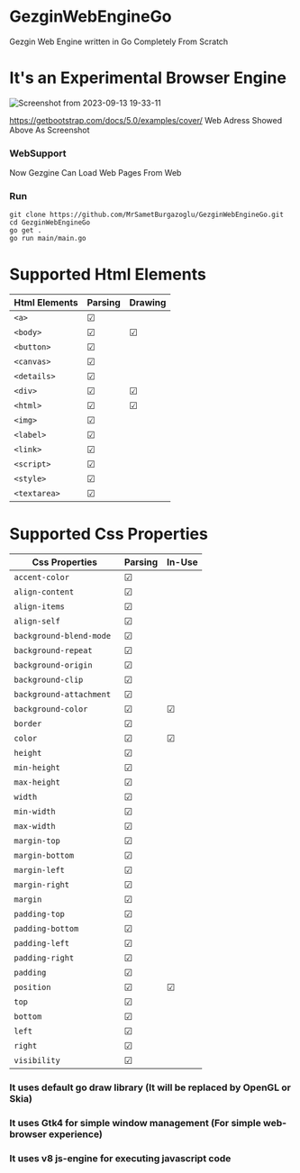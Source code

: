 # GezginWebEngineGo
Gezgin Web Engine written in Go Completely From Scratch

# It's an Experimental Browser Engine

![Screenshot from 2023-09-13 19-33-11](https://github.com/MrSametBurgazoglu/GezginWebEngineGo/assets/16630690/965a7872-dd3c-4243-bd81-b2155c04d09c)

https://getbootstrap.com/docs/5.0/examples/cover/ Web Adress Showed Above As Screenshot

### WebSupport
Now Gezgine Can Load Web Pages From Web

### Run
```
git clone https://github.com/MrSametBurgazoglu/GezginWebEngineGo.git
cd GezginWebEngineGo
go get .
go run main/main.go
```


# Supported Html Elements

| Html Elements    | Parsing | Drawing |
|------------------|---------|---------|
| ```<a>```        | &#9745; |         |
| ```<body>```     | &#9745; | &#9745; |
| ```<button>```   | &#9745; |         |
| ```<canvas>```   | &#9745; |         |
| ```<details>```  | &#9745; |         |
| ```<div>```      | &#9745; | &#9745; |
| ```<html>```     | &#9745; | &#9745; |
| ```<img>```      | &#9745; |         |
| ```<label>```    | &#9745; |         |
| ```<link>```     | &#9745; |         |
| ```<script>```   | &#9745; |         |
| ```<style>```    | &#9745; |         |
| ```<textarea>``` | &#9745; |         |

# Supported Css Properties


| Css Properties               | Parsing | In-Use  |
|------------------------------|---------|---------|
| ```accent-color```           | &#9745; |
| ```align-content```          | &#9745; |
| ```align-items ```           | &#9745; |
| ```align-self```             | &#9745; |
| ```background-blend-mode ``` | &#9745; |
| ```background-repeat```      | &#9745; |
| ```background-origin```      | &#9745; |
| ```background-clip```        | &#9745; |
| ```background-attachment```  | &#9745; |
| ```background-color```       | &#9745; | &#9745; |
| ```border```                 | &#9745; |
| ```color```                  | &#9745; | &#9745; |
| ```height```                 | &#9745; |
| ```min-height```             | &#9745; |
| ```max-height```             | &#9745; |
| ```width```                  | &#9745; |
| ```min-width```              | &#9745; |
| ```max-width```              | &#9745; |
| ```margin-top```             | &#9745; |
| ```margin-bottom```          | &#9745; |
| ```margin-left```            | &#9745; |
| ```margin-right```           | &#9745; |
| ```margin```                 | &#9745; |
| ```padding-top```            | &#9745; |
| ```padding-bottom```         | &#9745; |
| ```padding-left```           | &#9745; |
| ```padding-right```          | &#9745; |
| ```padding```                | &#9745; |
| ```position```               | &#9745; | &#9745; |
| ```top```                    | &#9745; |
| ```bottom```                 | &#9745; |
| ```left```                   | &#9745; |
| ```right```                  | &#9745; |
| ```visibility```             | &#9745; |

### It uses default go draw library (It will be replaced by OpenGL or Skia)
### It uses Gtk4 for simple window management (For simple web-browser experience)
### It uses v8 js-engine for executing javascript code
